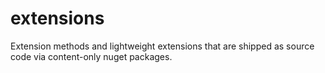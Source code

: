 extensions
==========

Extension methods and lightweight extensions that are shipped as source code via content-only nuget packages.
